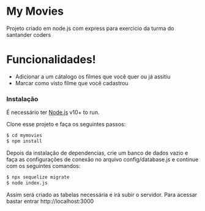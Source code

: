 # My Movies

Projeto criado em node.js com express para exercicio da turma do santander coders

# Funcionalidades!

  - Adicionar a um cátalogo os filmes que você quer ou já assitiu
  - Marcar como visto filme que você cadastrou
  
### Instalação

É necessário ter [Node.js](https://nodejs.org/) v10+ to run.

Clone esse projeto e faça os seguintes passos:

```sh
$ cd mymovies
$ npm install
```
Depois da instalação de dependencias, crie um banco de dados vazio e faça as configurações de conexão no arquivo config/database.js e continue com os seguintes comandos:
```sh
$ npx sequelize migrate
$ node index.js
```
Assim será criado as tabelas necessária e irá subir o servidor. Para acessar bastar entrar http://localhost:3000
